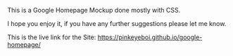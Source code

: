 This is a Google Homepage Mockup done mostly with CSS.

I hope you enjoy it, if you have any further suggestions please let me know.

This is the live link for the Site: https://pinkeyeboi.github.io/google-homepage/